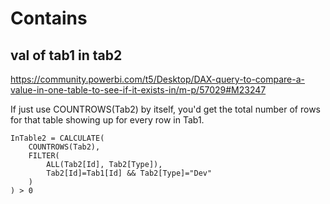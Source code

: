 # Contains

## val of tab1 in tab2
https://community.powerbi.com/t5/Desktop/DAX-query-to-compare-a-value-in-one-table-to-see-if-it-exists-in/m-p/57029#M23247

If just use COUNTROWS(Tab2) by itself, you'd get the total number of rows for that table showing up for every row in Tab1.
```
InTable2 = CALCULATE(
    COUNTROWS(Tab2), 
    FILTER(
        ALL(Tab2[Id], Tab2[Type]),
        Tab2[Id]=Tab1[Id] && Tab2[Type]="Dev"
    )
) > 0
```
